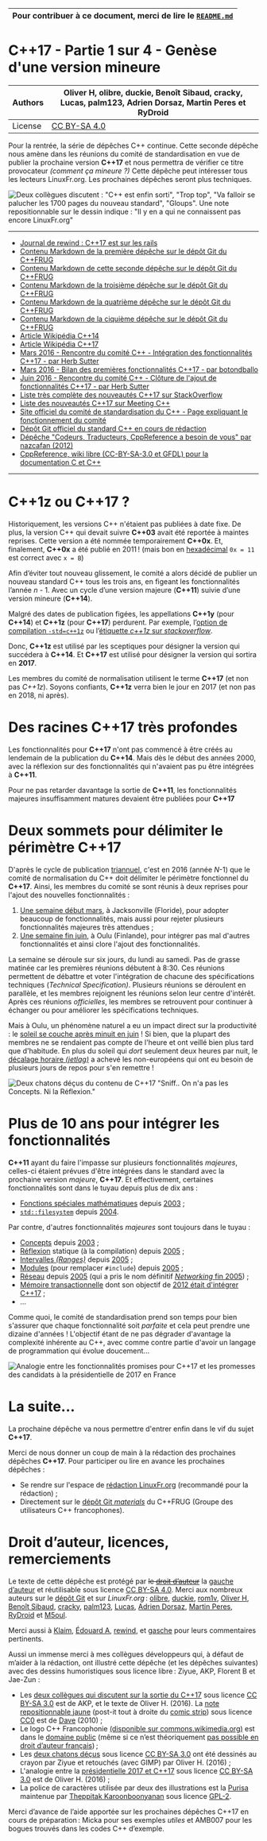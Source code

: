 
| Pour contribuer à ce document, merci de lire le [`README.md`](README.md)
|-------------------------------------------------------------------------


C++17 - Partie 1 sur 4 - Genèse d'une version mineure
=====================================================


Authors |Oliver H, olibre, duckie, Benoît Sibaud, cracky, Lucas, palm123, Adrien Dorsaz, Martin Peres et RyDroid
--------|------------------------------
License |[CC BY-SA 4.0](http://creativecommons.org/licenses/by-sa/4.0/deed.fr)


Pour la rentrée, la série de dépêches C++ continue. Cette seconde dépêche nous amène dans les réunions du comité de standardisation en vue de publier la prochaine version **C++17** et nous permettra de vérifier ce titre provocateur _(comment ça mineure ?)_ Cette dépêche peut intéresser tous les lecteurs LinuxFr.org. Les prochaines dépêches seront plus techniques.

![Deux collègues discutent : "C++ est enfin sorti", "Trop top", "Va falloir se palucher les 1700 pages du nouveau standard", "Gloups". Une note repositionnable sur le dessin indique : "Il y en a qui ne connaissent pas encore LinuxFr.org"](http://cpp-frug.github.io/materials/images/cpp-complexe-path.svg)

----

* [Journal de rewind  : C++17 est sur les rails](https://linuxfr.org/users/rewind/journaux/c-17-est-sur-les-rails)
* [Contenu Markdown de la première dépêche sur le dépôt Git du C++FRUG](https://github.com/cpp-frug/materials/blob/gh-pages/news/2016_n1_Coulisses-du-standard.md)
* [Contenu Markdown de cette seconde dépêche sur le dépôt Git du C++FRUG](https://github.com/cpp-frug/materials/blob/gh-pages/news/2016_n2_Cpp17_Genese-d-une-version-mineure.md)
* [Contenu Markdown de la troisième dépêche sur le dépôt Git du C++FRUG](https://github.com/cpp-frug/materials/blob/gh-pages/news/2016_n3_Cpp17_Nouveautes-du-langage.md)
* [Contenu Markdown de la quatrième dépêche sur le dépôt Git du C++FRUG](https://github.com/cpp-frug/materials/blob/gh-pages/news/2016_n4_Cpp17_Nouveautes-de-la-bibliotheque.md)
* [Contenu Markdown de la ciquième dépêche sur le dépôt Git du C++FRUG](https://github.com/cpp-frug/materials/blob/gh-pages/news/2016_n5_Bilan-Cpp17-et-attentes-Cpp20.md)
* [Article Wikipédia C++14](https://fr.wikipedia.org/wiki/C%2B%2B14)
* [Article Wikipédia C++17](https://en.wikipedia.org/wiki/C%2B%2B17)
* [Mars 2016 - Rencontre du comité C++ - Intégration des fonctionnalités C++17 - par Herb Sutter](https://isocpp.org/blog/2016/03/trip-report-jax-sutter)
* [Mars 2016 - Bilan des premières fonctionnalités C++17 - par botondballo](https://botondballo.wordpress.com/2016/03/21/trip-report-c-standards-meeting-in-jacksonville-february-2016/)
* [Juin 2016 - Rencontre du comité C++ - Clôture de l'ajout de fonctionnalités C++17 - par Herb Sutter](https://herbsutter.com/2016/06/30/trip-report-summer-iso-c-standards-meeting-oulu/)
* [Liste très complète des nouveautés C++17 sur StackOverflow](http://stackoverflow.com/a/38060437/938111)
* [Liste des nouveautés C++17 sur Meeting C++](https://meetingcpp.com/index.php/br/items/final-features-of-c17.html)
* [Site officiel du comité de standardisation du C++ - Page expliquant le fonctionnement du comité](https://isocpp.org/std/)
* [Dépôt Git officiel du standard C++ en cours de rédaction](https://github.com/cplusplus/draft/)
* [Dépêche "Codeurs, Traducteurs, CppReference a besoin de vous" par nazcafan (2012)](https://linuxfr.org/news/codeurs-traducteurs-cppreference-a-besoin-de-vous)
* [CppReference, wiki libre (CC-BY-SA-3.0 et GFDL) pour la documentation C et C++ ](http://fr.cppreference.com/w/Accueil)

----

C++1z ou C++17 ?
================


Historiquement, les versions C++ n'étaient pas publiées à date fixe. De plus, la version C++ qui devait suivre **C++03** avait été reportée à maintes reprises. Cette version a été nommée temporairement **C++0x**. Et, finalement, **C++0x** a été publié en 2011 ! (mais bon en [hexadécimal](https://fr.wikipedia.org/wiki/Syst%C3%A8me_hexad%C3%A9cimal) `0x = 11` est correct avec `x = B`)


Afin d’éviter tout nouveau glissement, le comité a alors décidé de publier un nouveau standard C++ tous les trois ans, en figeant les fonctionnalités l’année _n_ - 1. Avec un cycle d’une version majeure (**C++11**) suivie d’une version mineure (**C++14**).


Malgré des dates de publication figées, les appellations **C++1y** (pour **C++14**) et **C++1z** (pour **C++17**) perdurent. Par exemple, l’[option de compilation `-std=c++1z`](https://gcc.gnu.org/projects/cxx-status.html) ou l’[étiquette _c++1z_ sur _stackoverflow_](http://stackoverflow.com/tags/c%2b%2b1z/info).


Donc, **C++1z** est utilisé par les sceptiques pour désigner la version qui succédera à **C++14**. Et **C++17** est utilisé pour désigner la version qui sortira en **2017**.


Les membres du comité de normalisation utilisent le terme **C++17** (et non pas _C++1z_). Soyons confiants, **C++1z** verra bien le jour en 2017 (et non pas en 2018, ni après).


Des racines C++17 très profondes
================================
    
Les fonctionnalités pour **C++17** n'ont pas commencé à être créés au lendemain de la publication du **C++14**. Mais dès le début des années 2000, avec la réflexion sur des fonctionnalités qui n'avaient pas pu être intégrées à **C++11**.
    
Pour ne pas retarder davantage la sortie de **C++11**, les fonctionnalités majeures insuffisamment matures devaient être publiées pour **C++17**

Deux sommets pour délimiter le périmètre C++17
==============================================


D'après le cycle de publication [triannuel](http://www.universalis.fr/dictionnaire/triannuel/), c'est en 2016 (année *N*-1) que le comité de normalisation du C++ doit délimiter le périmètre fonctionnel du **C++17**. Ainsi, les membres du comité se sont réunis à deux reprises pour l'ajout des nouvelles fonctionnalités :
    
1. [Une semaine début mars](https://isocpp.org/blog/2016/03/trip-report-jax-sutter), à Jacksonville (Floride), pour adopter beaucoup de fonctionnalités, mais aussi pour rejeter plusieurs fonctionnalités majeures très attendues ;
2. [Une semaine fin juin](https://herbsutter.com/2016/06/30/trip-report-summer-iso-c-standards-meeting-oulu/), à Oulu (Finlande), pour intégrer pas mal d'autres fonctionnalités et ainsi clore l'ajout des fonctionnalités.
    
La semaine se déroule sur six jours, du lundi au samedi. Pas de grasse matinée car les premières réunions débutent à 8:30. Ces réunions permettent de débattre et voter l'intégration de chacune des spécifications techniques (*Technical Specification)*. Plusieurs réunions se déroulent en parallèle, et les membres rejoignent les réunions selon leur centre d'intérêt. Après ces réunions *officielles*, les membres se retrouvent pour continuer à échanger ou pour améliorer les spécifications techniques.  
    
Mais à Oulu, un phénomène naturel a eu un impact direct sur la productivité : le [soleil se couche après minuit en juin](http://dateandtime.info/fr/citysunrisesunset.php?id=643492&month=6&year=2016) ! Si bien, que la plupart des membres ne se rendaient pas compte de l'heure et ont veillé bien plus tard que d'habitude. En plus du soleil qui *dort* seulement deux heures par nuit, le [décalage horaire _(jetlag)_](https://fr.wikipedia.org/wiki/D%C3%A9calage_horaire_(syndrome)) a achevé les non-européens qui ont eu besoin de plusieurs jours de repos pour s'en remettre !

![Deux chatons déçus du contenu de C++17 "Sniff.. On n'a pas les Concepts. Ni la Réflexion."](http://cpp-frug.github.io/materials/images/cpp-chatons-tristes_copyright-Ziyue-OliverH-2016_CC-BY-SA-3.jpg)

Plus de 10 ans pour intégrer les fonctionnalités
================================================
    
**C++11** ayant du faire l'impasse sur plusieurs fonctionnalités _majeures_, celles-ci étaient prévues d'être intégrées dans le standard avec la prochaine version _majeure_, **C++17**. Et effectivement, certaines fonctionnalités sont dans le tuyau depuis plus de dix ans : 
    
* [Fonctions spéciales mathématiques](http://en.cppreference.com/w/cpp/numeric/special_math) depuis [2003](http://open-std.org/JTC1/SC22/WG21/docs/papers/2003/n1422.html) ;
* [`std::filesystem`](http://en.cppreference.com/w/cpp/filesystem) depuis [2004](http://www.open-std.org/jtc1/sc22/wg21/docs/papers/2004/n1576.html).

Par contre, d'autres fonctionnalités _majeures_ sont toujours dans le tuyau :
  

* [Concepts](http://en.cppreference.com/w/cpp/language/constraints) depuis [2003](http://www.open-std.org/jtc1/sc22/wg21/docs/papers/2003/n1510.pdf) ;  
* [Réflexion](https://fr.wikipedia.org/wiki/R%C3%A9flexion_(informatique)) statique (à la compilation) depuis [2005](http://www.open-std.org/jtc1/sc22/wg21/docs/papers/2005/n1775.pdf) ;
* [Intervalles *(Ranges)*](http://www.boost.org/libs/range/index.html) depuis [2005](http://www.open-std.org/jtc1/sc22/wg21/docs/papers/2005/n1871.html) ;
* [Modules](http://www.open-std.org/jtc1/sc22/wg21/docs/papers/2016/n4592.pdf) (pour remplacer `#include`) depuis [2005](http://www.open-std.org/jtc1/sc22/wg21/docs/papers/2004/n1736.pdf) ;
* [Réseau](http://www.open-std.org/jtc1/sc22/wg21/docs/papers/2016/n4588.pdf) depuis [2005](http://www.open-std.org/jtc1/sc22/wg21/docs/papers/2005/n1838.pdf) (qui a pris le nom définitif [*Networking* fin 2005](http://www.open-std.org/jtc1/sc22/wg21/docs/papers/2005/n1925.pdf)) ;
* [Mémoire transactionnelle](http://en.cppreference.com/w/cpp/language/transactional_memory) dont son objectif de [2012 était d'intégrer C++17](http://www.open-std.org/jtc1/sc22/wg21/docs/papers/2012/n3422.pdf) ;
* ...
    
Comme quoi, le comité de standardisation prend son temps pour bien s'assurer que chaque fonctionnalité soit *parfaite* et cela peut prendre une dizaine d'années ! L'objectif étant de ne pas dégrader d'avantage la complexité inhérente au C++, avec comme contre partie d'avoir un langage de programmation qui évolue doucement...

![Analogie entre les fonctionnalités promises pour C++17 et les promesses des candidats à la présidentielle de 2017 en France](http://cpp-frug.github.io/materials/images/cpp-president-2017.svg)

La suite...
===========    
    
La prochaine dépêche va nous permettre d'entrer enfin dans le vif du sujet **C++17**.
    
Merci de nous donner un coup de main à la rédaction des prochaines dépêches **C++17**. Pour participer ou lire en avance les prochaines dépêches :
    
* Se rendre sur l'espace de [rédaction LinuxFr.org](https://linuxfr.org/redaction) (recommandé pour la rédaction) ;
* Directement sur le [dépôt Git *materials*](https://github.com/cpp-frug/materials/tree/gh-pages/Cxx17) du C++FRUG (Groupe des utilisateurs C++ francophones).

Droit d’auteur, licences, remerciements
=======================================
    
Le texte de cette dépêche est protégé par ~~le [droit d’auteur](https://fr.wikipedia.org/wiki/Droit_d%27auteur#Droit_d.E2.80.99auteur_traditionnel_vs._licences_de_libre_diffusion)~~ la [gauche d’auteur](https://fr.wikipedia.org/wiki/Gauche_d'auteur) et réutilisable sous licence [CC BY-SA 4.0](https://creativecommons.org/licenses/by-sa/4.0/deed.fr). Merci aux nombreux auteurs sur le [dépôt Git](https://github.com/cpp-frug/materials/graphs/contributors) et sur _LinuxFr.org_ : [olibre](https://github.com/olibre), [duckie](https://github.com/duckie), [rom1v](https://github.com/rom1v), [Oliver H](https://linuxfr.org/users/oliver_h), [Benoît Sibaud](https://linuxfr.org/users/oumph), [cracky](https://linuxfr.org/users/cracky), [palm123](https://linuxfr.org/users/palm123), [Lucas](https://linuxfr.org/users/george), [Adrien Dorsaz](https://linuxfr.org/users/trim), [Martin Peres](https://linuxfr.org/users/mupuf), [RyDroid](https://linuxfr.org/users/rydroid) et [M5oul](https://linuxfr.org/users/m5oul).
    
Merci aussi à [Klaim](https://github.com/klaim), [Édouard A](https://github.com/edouarda), [rewind](https://linuxfr.org/users/rewind), et [gasche](https://linuxfr.org/users/bluestorm) pour leurs commentaires pertinents.
    
Aussi un immense merci à mes collègues développeurs qui, à défaut de m’aider à la rédaction, ont illustré cette dépêche (et les dépêches suivantes) avec des dessins humoristiques sous licence libre : Ziyue, AKP, Florent B et Jae-Zun :
    
* Les [deux collègues qui discutent sur la sortie du C++17](https://github.com/cpp-frug/materials/blob/gh-pages/images/Cpp-Complexe-Original.svg) sous licence [CC BY-SA 3.0](https://creativecommons.org/licenses/by-sa/3.0/deed.fr) est de AKP, et le texte de Oliver H. (2016). La [note repositionnable jaune](http://www.clker.com/clipart-top2.html) (post-it tout à droite du [comic strip](https://fr.wikipedia.org/wiki/Comic_strip)) sous licence [CC0](https://pixabay.com/fr/post-it-m%C3%A9mo-rappel-note-jaune-296384/) est de [Dave](http://www.clker.com/profile-50312.html) (2010) ;
* Le logo C++ Francophonie [(disponible sur commons.wikimedia.org)](https://commons.wikimedia.org/wiki/File:Cpp-Francophonie.svg) est dans le [domaine public](https://fr.wikipedia.org/wiki/Domaine_public) (même si ce n’est théoriquement [pas possible en droit d’auteur français](https://fr.wikipedia.org/wiki/Droit_d%27auteur#Droit_d.E2.80.99auteur_traditionnel_vs._licences_de_libre_diffusion)) ;
* Les [deux chatons déçus](https://github.com/cpp-frug/materials/blob/gh-pages/images/chatons-tristes-Cpp17_Copyright-Ziyue-OliverH-2016_CC-BY-SA-3.jpg) sous licence [CC BY-SA 3.0](https://creativecommons.org/licenses/by-sa/3.0/deed.fr) ont été dessinés au crayon par Ziyue et retouchés (avec GIMP) par Oliver H. (2016) ;
* L'analogie entre la [présidentielle 2017 et C++17](https://github.com/cpp-frug/materials/blob/gh-pages/images/Cpp-President-2017.svg) sous licence [CC BY-SA 3.0](https://creativecommons.org/licenses/by-sa/3.0/deed.fr) est de Oliver H. (2016) ;
* La police de caractères utilisée par deux des illustrations est la [Purisa](https://github.com/tlwg/fonts-tlwg/commits/master/tlwg/Purisa.sfd) maintenue par [Theppitak Karoonboonyanan](https://github.com/thep) sous licence [GPL-2](https://github.com/tlwg/fonts-tlwg/blob/master/GPL).
    
Merci d’avance de l’aide apportée sur les prochaines dépêches C++17 en cours de préparation : Micka pour ses exemples *utiles* et AMB007 pour les bogues trouvés dans les codes C++ d’exemple.
